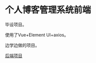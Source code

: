# 个人博客管理系统前端

毕设项目。

使用了Vue+Element UI+axios。

边学边做的项目。

[后端项目](https://github.com/rootwhois/BlogSystem)

